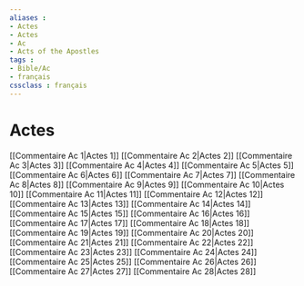 ```yaml
---
aliases : 
- Actes
- Actes
- Ac
- Acts of the Apostles
tags : 
- Bible/Ac
- français
cssclass : français
---
```


# Actes

[[Commentaire Ac 1|Actes 1]]
[[Commentaire Ac 2|Actes 2]]
[[Commentaire Ac 3|Actes 3]]
[[Commentaire Ac 4|Actes 4]]
[[Commentaire Ac 5|Actes 5]]
[[Commentaire Ac 6|Actes 6]]
[[Commentaire Ac 7|Actes 7]]
[[Commentaire Ac 8|Actes 8]]
[[Commentaire Ac 9|Actes 9]]
[[Commentaire Ac 10|Actes 10]]
[[Commentaire Ac 11|Actes 11]]
[[Commentaire Ac 12|Actes 12]]
[[Commentaire Ac 13|Actes 13]]
[[Commentaire Ac 14|Actes 14]]
[[Commentaire Ac 15|Actes 15]]
[[Commentaire Ac 16|Actes 16]]
[[Commentaire Ac 17|Actes 17]]
[[Commentaire Ac 18|Actes 18]]
[[Commentaire Ac 19|Actes 19]]
[[Commentaire Ac 20|Actes 20]]
[[Commentaire Ac 21|Actes 21]]
[[Commentaire Ac 22|Actes 22]]
[[Commentaire Ac 23|Actes 23]]
[[Commentaire Ac 24|Actes 24]]
[[Commentaire Ac 25|Actes 25]]
[[Commentaire Ac 26|Actes 26]]
[[Commentaire Ac 27|Actes 27]]
[[Commentaire Ac 28|Actes 28]]
